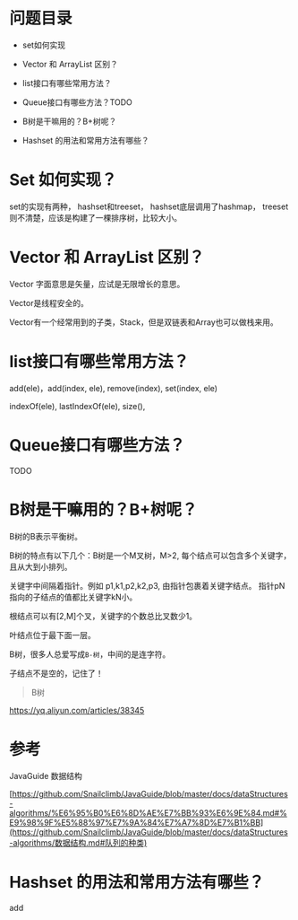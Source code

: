 # 问题目录

- set如何实现
- Vector 和 ArrayList 区别？

- list接口有哪些常用方法？
- Queue接口有哪些方法？TODO
- B树是干嘛用的？B+树呢？
- Hashset 的用法和常用方法有哪些？

# Set 如何实现？

set的实现有两种， hashset和treeset， hashset底层调用了hashmap， treeset则不清楚，应该是构建了一棵排序树，比较大小。



# Vector 和 ArrayList 区别？

Vector 字面意思是矢量，应试是无限增长的意思。

Vector是线程安全的。

Vector有一个经常用到的子类，Stack，但是双链表和Array也可以做栈来用。



# list接口有哪些常用方法？

add(ele)，add(index, ele), remove(index), set(index, ele)

indexOf(ele), lastIndexOf(ele), size(),



# Queue接口有哪些方法？

TODO



# B树是干嘛用的？B+树呢？

B树的B表示平衡树。

B树的特点有以下几个：B树是一个M叉树，M>2, 每个结点可以包含多个关键字，且从大到小排列。

关键字中间隔着指针。例如 p1,k1,p2,k2,p3, 由指针包裹着关键字结点。  指针pN指向的子结点的值都比关键字kN小。

根结点可以有[2,M]个叉，关键字的个数总比叉数少1。

叶结点位于最下面一层。

B树，很多人总爱写成`B-树`，中间的是连字符。  

子结点不是空的，记住了！

>B树

https://yq.aliyun.com/articles/38345



# 参考

JavaGuide 数据结构

[https://github.com/Snailclimb/JavaGuide/blob/master/docs/dataStructures-algorithms/%E6%95%B0%E6%8D%AE%E7%BB%93%E6%9E%84.md#%E9%98%9F%E5%88%97%E7%9A%84%E7%A7%8D%E7%B1%BB](https://github.com/Snailclimb/JavaGuide/blob/master/docs/dataStructures-algorithms/数据结构.md#队列的种类)



# Hashset 的用法和常用方法有哪些？

add

